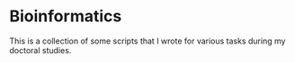 # Bioinformatics
This is a collection of some scripts that I wrote for various tasks during my doctoral studies.
